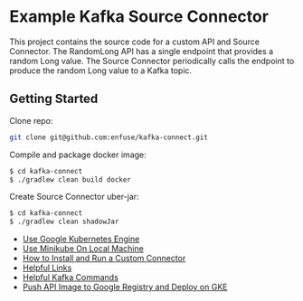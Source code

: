 # Example Kafka Source Connector
This project contains the source code for a custom API and Source Connector. 
The RandomLong API has a single endpoint that provides a random Long value. 
The Source Connector periodically calls the endpoint to produce the random Long value to a Kafka topic. 

## Getting Started
Clone repo:
```bash
git clone git@github.com:enfuse/kafka-connect.git
```

Compile and package docker image:
```bash
$ cd kafka-connect
$ ./gradlew clean build docker
```

Create Source Connector uber-jar:
```bash
$ cd kafka-connect
$ ./gradlew clean shadowJar
```

* [Use Google Kubernetes Engine](docs/gcloud-setup.md)
* [Use Minikube On Local Machine](docs/minikube-setup.md)
* [How to Install and Run a Custom Connector](docs/install-connector.md)
* [Helpful Links](docs/links.md)
* [Helpful Kafka Commands](docs/kafka.md)
* [Push API Image to Google Registry and Deploy on GKE](docs/deploy-api-to-google-registry.md)
